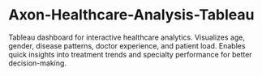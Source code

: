 # Axon-Healthcare-Analysis-Tableau
Tableau dashboard for interactive healthcare analytics. Visualizes age, gender, disease patterns, doctor experience, and patient load. Enables quick insights into treatment trends and specialty performance for better decision-making.
